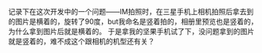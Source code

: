 记录下在这次开发中的一个问题——IM拍照时，在三星手机上相机拍照后拿去到的图片是横着的，旋转了90度，but我命名是竖着拍的，相册里预览也是竖着的，为什么拿到图片后就是横着的。
于是拿我的坚果手机试了下，没问题拿到的图片就是竖着的，难不成这个跟相机的机型还有关？






